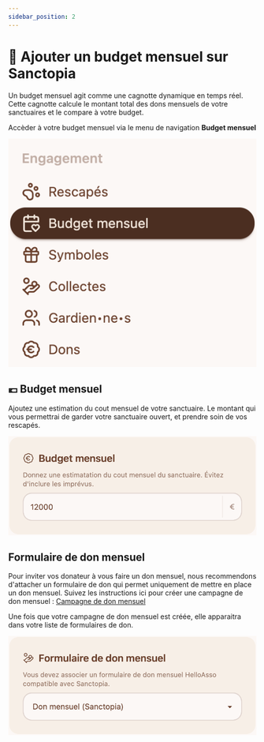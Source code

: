 ```yaml
---
sidebar_position: 2
---
```


# 💸 Ajouter un budget mensuel sur Sanctopia

Un budget mensuel agit comme une cagnotte dynamique en temps réel. Cette cagnotte calcule le montant total des dons mensuels de votre sanctuaires et le compare à votre budget.

Accèder à votre budget mensuel via le menu de navigation **Budget mensuel**

![Budget mensuel navigation](./img/Sanctopia-menu-budget-mensuel.png)

## 💶 Budget mensuel

Ajoutez une estimation du cout mensuel de votre sanctuaire. Le montant qui vous permettrai de garder votre sanctuaire ouvert, et prendre soin de vos rescapés.

![Budget mensuel](./img/Sanctopia-budget-mensuel.png)

## Formulaire de don mensuel

Pour inviter vos donateur à vous faire un don mensuel, nous recommendons d'attacher un formulaire de don qui permet uniquement de mettre en place un don mensuel.
Suivez les instructions ici pour créer une campagne de don mensuel : [Campagne de don mensuel](/Sanctuaires/budget-mensuel/campagne-de-don-mensuel)

Une fois que votre campagne de don mensuel est créée, elle apparaitra dans votre liste de formulaires de don.

![Formulaire de don mensuel](./img/Sanctopia-formulaire-de-don-mensuel.png)